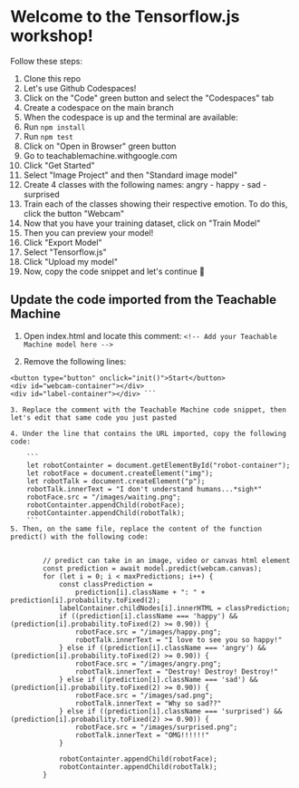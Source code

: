 # Welcome to the Tensorflow.js workshop!

Follow these steps:
1. Clone this repo
2. Let's use Github Codespaces!
3. Click on the "Code" green button and select the "Codespaces" tab
4. Create a codespace on the main branch
5. When the codespace is up and the terminal are available: 
6. Run ```npm install```
7. Run ```npm test```
8. Click on "Open in Browser" green button
9. Go to teachablemachine.withgoogle.com
10. Click "Get Started"
11. Select "Image Project" and then "Standard image model"
12. Create 4 classes with the following names: angry - happy - sad - surprised
13. Train each of the classes showing their respective emotion. To do this, click the button "Webcam"
14. Now that you have your training dataset, click on "Train Model"
15. Then you can preview your model!
16. Click "Export Model"
17. Select "Tensorflow.js"
18. Click "Upload my model"
19. Now, copy the code snippet and let's continue 🚀

## Update the code imported from the Teachable Machine

1. Open index.html and locate this comment:
 ```<!-- Add your Teachable Machine model here --> ```
 
2. Remove the following lines:

```<div>Teachable Machine Image Model</div>
<button type="button" onclick="init()">Start</button>
<div id="webcam-container"></div>
<div id="label-container"></div> ```

3. Replace the comment with the Teachable Machine code snippet, then let's edit that same code you just pasted

4. Under the line that contains the URL imported, copy the following code:

    ```
    let robotContainter = document.getElementById("robot-container");
    let robotFace = document.createElement("img");
    let robotTalk = document.createElement("p");
    robotTalk.innerText = "I don't understand humans...*sigh*"
    robotFace.src = "/images/waiting.png";
    robotContainter.appendChild(robotFace);
    robotContainter.appendChild(robotTalk);
    ```
5. Then, on the same file, replace the content of the function predict() with the following code:

      
        // predict can take in an image, video or canvas html element
        const prediction = await model.predict(webcam.canvas);
        for (let i = 0; i < maxPredictions; i++) {
            const classPrediction =
                prediction[i].className + ": " + prediction[i].probability.toFixed(2);
            labelContainer.childNodes[i].innerHTML = classPrediction;
            if ((prediction[i].className === 'happy') && (prediction[i].probability.toFixed(2) >= 0.90)) {
                robotFace.src = "/images/happy.png";
                robotTalk.innerText = "I love to see you so happy!"
            } else if ((prediction[i].className === 'angry') && (prediction[i].probability.toFixed(2) >= 0.90)) {
                robotFace.src = "/images/angry.png";
                robotTalk.innerText = "Destroy! Destroy! Destroy!"
            } else if ((prediction[i].className === 'sad') && (prediction[i].probability.toFixed(2) >= 0.90)) {
                robotFace.src = "/images/sad.png";
                robotTalk.innerText = "Why so sad??"
            } else if ((prediction[i].className === 'surprised') && (prediction[i].probability.toFixed(2) >= 0.90)) {
                robotFace.src = "/images/surprised.png";
                robotTalk.innerText = "OMG!!!!!!"
            }
            
            robotContainter.appendChild(robotFace);
            robotContainter.appendChild(robotTalk);
        }
      
